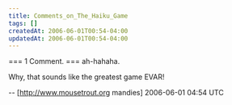 ```yaml
---
title: Comments_on_The_Haiku_Game
tags: []
createdAt: 2006-06-01T00:54-04:00
updatedAt: 2006-06-01T00:54-04:00
---
```


=== 1 Comment. ===
ah-hahaha.

Why, that sounds like the greatest game EVAR!

-- [http://www.mousetrout.org mandies] 2006-06-01 04:54 UTC


